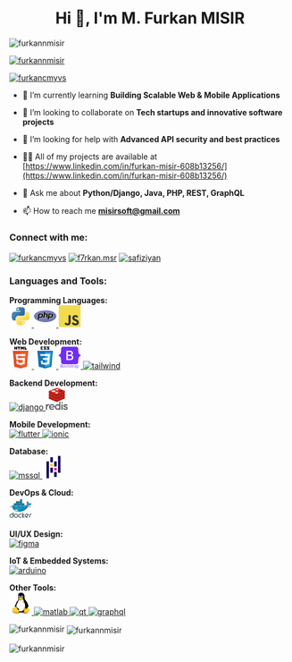 <h1 align="center">Hi 👋, I'm M. Furkan MISIR</h1>
<p align="left"> <img src="https://komarev.com/ghpvc/?username=furkannmisir&label=Profile%20views&color=0e75b6&style=flat" alt="furkannmisir" /> </p>

<p align="left"> <a href="https://github.com/ryo-ma/github-profile-trophy"><img src="https://github-profile-trophy.vercel.app/?username=furkannmisir" alt="furkannmisir" /></a> </p>

<p align="left"> <a href="https://twitter.com/furkancmyvs" target="blank"><img src="https://img.shields.io/twitter/follow/furkancmyvs?logo=twitter&style=for-the-badge" alt="furkancmyvs" /></a> </p>

- 🌱 I’m currently learning **Building Scalable Web & Mobile Applications**

- 👯 I’m looking to collaborate on **Tech startups and innovative software projects**

- 🤝 I’m looking for help with **Advanced API security and best practices**

- 👨‍💻 All of my projects are available at [https://www.linkedin.com/in/furkan-misir-608b13256/](https://www.linkedin.com/in/furkan-misir-608b13256/)

- 💬 Ask me about **Python/Django, Java, PHP, REST, GraphQL**

- 📫 How to reach me **misirsoft@gmail.com**

<h3 align="left">Connect with me:</h3>
<p align="left">
<a href="https://twitter.com/furkancmyvs" target="blank"><img align="center" src="https://raw.githubusercontent.com/rahuldkjain/github-profile-readme-generator/master/src/images/icons/Social/twitter.svg" alt="furkancmyvs" height="30" width="40" /></a>
<a href="https://instagram.com/f7rkan.msr" target="blank"><img align="center" src="https://raw.githubusercontent.com/rahuldkjain/github-profile-readme-generator/master/src/images/icons/Social/instagram.svg" alt="f7rkan.msr" height="30" width="40" /></a>
<a href="https://www.youtube.com/c/safiziyan" target="blank"><img align="center" src="https://raw.githubusercontent.com/rahuldkjain/github-profile-readme-generator/master/src/images/icons/Social/youtube.svg" alt="safiziyan" height="30" width="40" /></a>
</p>

<h3 align="left">Languages and Tools:</h3>

<!-- Programming Languages -->
<p align="left">
  <strong>Programming Languages:</strong><br>
  <a href="https://www.python.org" target="_blank"> <img src="https://raw.githubusercontent.com/devicons/devicon/master/icons/python/python-original.svg" alt="python" width="40" height="40"/> </a>
  <a href="https://www.php.net" target="_blank"> <img src="https://raw.githubusercontent.com/devicons/devicon/master/icons/php/php-original.svg" alt="php" width="40" height="40"/> </a>
  <a href="https://developer.mozilla.org/en-US/docs/Web/JavaScript" target="_blank"> <img src="https://raw.githubusercontent.com/devicons/devicon/master/icons/javascript/javascript-original.svg" alt="javascript" width="40" height="40"/> </a>
</p>

<!-- Web Development -->
<p align="left">
  <strong>Web Development:</strong><br>
  <a href="https://www.w3.org/html/" target="_blank"> <img src="https://raw.githubusercontent.com/devicons/devicon/master/icons/html5/html5-original-wordmark.svg" alt="html5" width="40" height="40"/> </a>
  <a href="https://www.w3schools.com/css/" target="_blank"> <img src="https://raw.githubusercontent.com/devicons/devicon/master/icons/css3/css3-original-wordmark.svg" alt="css3" width="40" height="40"/> </a>
  <a href="https://getbootstrap.com" target="_blank"> <img src="https://raw.githubusercontent.com/devicons/devicon/master/icons/bootstrap/bootstrap-plain-wordmark.svg" alt="bootstrap" width="40" height="40"/> </a>
  <a href="https://tailwindcss.com/" target="_blank"> <img src="https://www.vectorlogo.zone/logos/tailwindcss/tailwindcss-icon.svg" alt="tailwind" width="40" height="40"/> </a>
</p>

<!-- Backend Development -->
<p align="left">
  <strong>Backend Development:</strong><br>
  <a href="https://www.djangoproject.com/" target="_blank"> <img src="https://cdn.worldvectorlogo.com/logos/django.svg" alt="django" width="40" height="40"/> </a>
  <a href="https://redis.io" target="_blank"> <img src="https://raw.githubusercontent.com/devicons/devicon/master/icons/redis/redis-original-wordmark.svg" alt="redis" width="40" height="40"/> </a>
</p>

<!-- Mobile Development -->
<p align="left">
  <strong>Mobile Development:</strong><br>
  <a href="https://flutter.dev" target="_blank"> <img src="https://www.vectorlogo.zone/logos/flutterio/flutterio-icon.svg" alt="flutter" width="40" height="40"/> </a>
  <a href="https://ionicframework.com" target="_blank"> <img src="https://upload.wikimedia.org/wikipedia/commons/d/d1/Ionic_Logo.svg" alt="ionic" width="40" height="40"/> </a>
</p>

<!-- Database -->
<p align="left">
  <strong>Database:</strong><br>
  <a href="https://www.microsoft.com/en-us/sql-server" target="_blank"> <img src="https://www.svgrepo.com/show/303229/microsoft-sql-server-logo.svg" alt="mssql" width="40" height="40"/> </a>
  <a href="https://pandas.pydata.org/" target="_blank"> <img src="https://raw.githubusercontent.com/devicons/devicon/2ae2a900d2f041da66e950e4d48052658d850630/icons/pandas/pandas-original.svg" alt="pandas" width="40" height="40"/> </a>
</p>

<!-- DevOps & Cloud -->
<p align="left">
  <strong>DevOps & Cloud:</strong><br>
  <a href="https://www.docker.com/" target="_blank"> <img src="https://raw.githubusercontent.com/devicons/devicon/master/icons/docker/docker-original-wordmark.svg" alt="docker" width="40" height="40"/> </a>
</p>

<!-- UI/UX Design -->
<p align="left">
  <strong>UI/UX Design:</strong><br>
  <a href="https://www.figma.com/" target="_blank"> <img src="https://www.vectorlogo.zone/logos/figma/figma-icon.svg" alt="figma" width="40" height="40"/> </a>
</p>

<!-- IoT & Embedded Systems -->
<p align="left">
  <strong>IoT & Embedded Systems:</strong><br>
  <a href="https://www.arduino.cc/" target="_blank"> <img src="https://cdn.worldvectorlogo.com/logos/arduino-1.svg" alt="arduino" width="40" height="40"/> </a>
</p>

<!-- Other Tools -->
<p align="left">
  <strong>Other Tools:</strong><br>
  <a href="https://www.linux.org/" target="_blank"> <img src="https://raw.githubusercontent.com/devicons/devicon/master/icons/linux/linux-original.svg" alt="linux" width="40" height="40"/> </a>
  <a href="https://www.mathworks.com/" target="_blank"> <img src="https://upload.wikimedia.org/wikipedia/commons/2/21/Matlab_Logo.png" alt="matlab" width="40" height="40"/> </a>
  <a href="https://www.qt.io/" target="_blank"> <img src="https://upload.wikimedia.org/wikipedia/commons/0/0b/Qt_logo_2016.svg" alt="qt" width="40" height="40"/> </a>
  <a href="https://graphql.org" target="_blank"> <img src="https://www.vectorlogo.zone/logos/graphql/graphql-icon.svg" alt="graphql" width="40" height="40"/> </a>
</p>


<p><img align="left" src="https://github-readme-stats.vercel.app/api/top-langs?username=furkannmisir&show_icons=true&locale=en&layout=compact" alt="furkannmisir" /></p>

<p>&nbsp;<img align="center" src="https://github-readme-stats.vercel.app/api?username=furkannmisir&show_icons=true&locale=en" alt="furkannmisir" /></p>

<p><img align="center" src="https://github-readme-streak-stats.herokuapp.com/?user=furkannmisir&" alt="furkannmisir" /></p>

